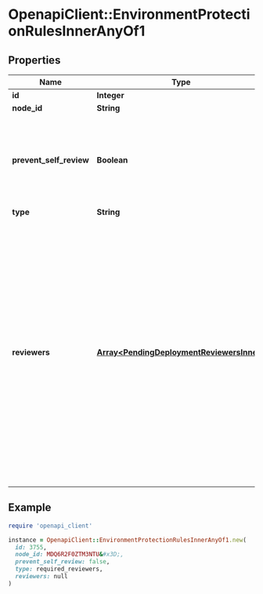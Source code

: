 # OpenapiClient::EnvironmentProtectionRulesInnerAnyOf1

## Properties

| Name | Type | Description | Notes |
| ---- | ---- | ----------- | ----- |
| **id** | **Integer** |  |  |
| **node_id** | **String** |  |  |
| **prevent_self_review** | **Boolean** | Whether deployments to this environment can be approved by the user who created the deployment. | [optional] |
| **type** | **String** |  |  |
| **reviewers** | [**Array&lt;PendingDeploymentReviewersInner&gt;**](PendingDeploymentReviewersInner.md) | The people or teams that may approve jobs that reference the environment. You can list up to six users or teams as reviewers. The reviewers must have at least read access to the repository. Only one of the required reviewers needs to approve the job for it to proceed. | [optional] |

## Example

```ruby
require 'openapi_client'

instance = OpenapiClient::EnvironmentProtectionRulesInnerAnyOf1.new(
  id: 3755,
  node_id: MDQ6R2F0ZTM3NTU&#x3D;,
  prevent_self_review: false,
  type: required_reviewers,
  reviewers: null
)
```

